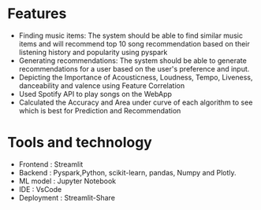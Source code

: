 # Features

- Finding music items: The system should be able to find similar music items and will recommend top 10 song recommendation based on their listening history and popularity using pyspark
- Generating recommendations: The system should be able to generate recommendations for a user based on the user's preference and input. 
- Depicting the Importance of Acousticness, Loudness, Tempo, Liveness, danceability and valence using Feature Correlation
- Used Spotify API to play songs on the WebApp
- Calculated the Accuracy and Area under curve of each algorithm to see which is best for Prediction and Recommendation




# Tools and technology

- Frontend : Streamlit
- Backend : Pyspark,Python, scikit-learn, pandas, Numpy and Plotly.
- ML model : Jupyter Notebook
- IDE : VsCode
- Deployment : Streamlit-Share
